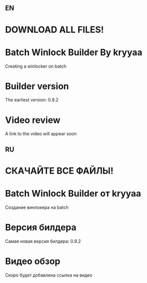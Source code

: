 ## EN

# DOWNLOAD ALL FILES!

# Batch Winlock Builder By kryyaa
Creating a winlocker on batch

# Builder version
The earliest version: 0.9.2

# Video review
A link to the video will appear soon

## RU

# СКАЧАЙТЕ ВСЕ ФАЙЛЫ! 

# Batch Winlock Builder от kryyaa
Создание винлокера на batch

# Версия билдера
Самая новая версия билдера: 0.9.2

# Видео обзор
Скоро будет добавлена ссылка на видео
